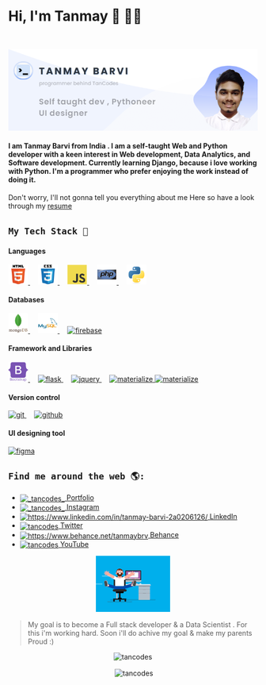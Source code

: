 # Hi, I'm Tanmay  👋 👨‍💻
&nbsp; 
<p align="center" width="100%">
    <img src="https://raw.githubusercontent.com/TanCodes/readme_img/main/github.png"> 
</p>

#### I am  Tanmay Barvi from India . I am a self-taught Web and Python developer with a keen interest in Web development, Data Analytics, and Software development. Currently learning Django, because i love working with Python.  I'm a programmer who prefer enjoying the work instead of doing it. 

Don't worry, I'll not gonna tell you everything about me Here so have a look through my [resume](https://tanmaybarvi-resume.netlify.app/)
&nbsp;
## `My Tech Stack 🤘`

####  Languages

>
 <p align="left";> 
     <a href="#" target="_blank"> <img src="https://raw.githubusercontent.com/devicons/devicon/master/icons/html5/html5-original-wordmark.svg" alt="html5" width="40" height="40"/> </a> &nbsp &nbsp 
      <a href="#" target="_blank"> <img src="https://raw.githubusercontent.com/devicons/devicon/master/icons/css3/css3-original-wordmark.svg" alt="css3" width="40" height="40"/> </a>  &nbsp &nbsp 
     <a href="#" target="_blank"> 
      <img src="https://raw.githubusercontent.com/devicons/devicon/master/icons/javascript/javascript-original.svg" alt="javascript" width="40" height="40"/> </a>  
 &nbsp &nbsp 
      <a href="#" target="_blank"> <img src="https://raw.githubusercontent.com/devicons/devicon/master/icons/php/php-original.svg" alt="php" width="40" height="40"/> </a> 
  &nbsp &nbsp 
      <a href="#" target="_blank"> <img src="https://raw.githubusercontent.com/devicons/devicon/master/icons/python/python-original.svg" alt="python" width="40" height="40"/> </a> 
</p>

#### Databases
>
 <p align="left"> 
     <a href="#" target="_blank"> <img src="https://raw.githubusercontent.com/devicons/devicon/master/icons/mongodb/mongodb-original-wordmark.svg" alt="mongodb" width="40" height="40"/> </a>  &nbsp &nbsp 
     <a href="#" target="_blank"> <img src="https://raw.githubusercontent.com/devicons/devicon/master/icons/mysql/mysql-original-wordmark.svg" alt="mysql" width="40" height="40"/> </a>  &nbsp &nbsp 
     <a href="#" target="_blank"> <img src="https://www.vectorlogo.zone/logos/firebase/firebase-icon.svg" alt="firebase" width="40" height="40"/> </a> 
</p>

#### Framework and Libraries
> 
  <p align="left"> 
 <a href="#" target="_blank"> <img src="https://raw.githubusercontent.com/devicons/devicon/master/icons/bootstrap/bootstrap-plain-wordmark.svg" alt="bootstrap" width="40" height="40"/> </a>  &nbsp &nbsp 
 <a href="#" target="_blank"> <img src="https://www.vectorlogo.zone/logos/pocoo_flask/pocoo_flask-icon.svg" alt="flask" width="40" height="40"/> </a>  &nbsp &nbsp 
 <a href="#" target="_blank"> <img src="https://bs-uploads.toptal.io/blackfish-uploads/components/skill_page/content/logo_file/logo/195509/jquery-61c323b5e33214d6c3d442ed276eab68.png" alt="jquery" width="40" height="40"/> </a> &nbsp &nbsp
<a href="#" target="_blank"> <img src="https://raw.githubusercontent.com/prplx/svg-logos/5585531d45d294869c4eaab4d7cf2e9c167710a9/svg/materialize.svg" alt="materialize" width="40" height="40"/> </a>
<a href="#" target="_blank"> <img src="https://w7.pngwing.com/pngs/10/113/png-transparent-django-web-development-web-framework-python-software-framework-django-text-trademark-logo-thumbnail.png" alt="materialize" width="40" height="40"/> </a></p>

#### Version control
>
 <p align="left"> 
 <a href="#" target="_blank"> <img src="https://www.vectorlogo.zone/logos/git-scm/git-scm-icon.svg" alt="git" width="40" height="40"/> </a>  &nbsp &nbsp
 <a href="#" target="_blank"> <img src="https://www.freepnglogos.com/uploads/512x512-logo-png/512x512-logo-github-icon-35.png" alt="github" width="40" height="40"/></a> 
</p>

#### UI designing tool
>
 <p align="left"> <a href="#" target="_blank"> <img src="https://www.vectorlogo.zone/logos/figma/figma-icon.svg" alt="figma" width="40" height="40"/></a> 
</p>
     
## `Find me around the web 🌎:`
> 

* <a href="http://tancodes.atspace.cc/" target="blank">  <img align="center" src="https://creazilla-store.fra1.digitaloceanspaces.com/emojis/43211/desktop-computer-emoji-clipart-md.png" alt="_tancodes_" height="25" width="25" /> Portfolio </a>
* <a href="https://instagram.com/__tancodes__" target="blank">  <img align="center" src="https://raw.githubusercontent.com/rahuldkjain/github-profile-readme-generator/master/src/images/icons/Social/instagram.svg" alt="_tancodes_" height="20" width="20" /> Instagram </a>
* <a href="https://www.linkedin.com/in/tanmay-barvi-2a0206126/" target="blank">  <img align="center" src="https://raw.githubusercontent.com/rahuldkjain/github-profile-readme-generator/master/src/images/icons/Social/linked-in-alt.svg" alt="https://www.linkedin.com/in/tanmay-barvi-2a0206126/" height="20" width="20" /> LinkedIn </a>
* <a href="https://twitter.com/tancodes" target="blank">  <img align="center" src="https://raw.githubusercontent.com/rahuldkjain/github-profile-readme-generator/master/src/images/icons/Social/twitter.svg" alt="tancodes" height="20" width="20" /> Twitter </a>
* <a href="https://www.behance.net/tanmaybrv" target="blank"> <img align="center" src="https://raw.githubusercontent.com/rahuldkjain/github-profile-readme-generator/master/src/images/icons/Social/behance.svg" alt="https://www.behance.net/tanmaybrv" height="20" width="20" /> Behance </a>
* <a href="https://www.youtube.com/channel/UC370GTtJnvWs8wDH9UXoBzQ?view_as=subscriber" target="blank"> <img align="center" src="https://raw.githubusercontent.com/rahuldkjain/github-profile-readme-generator/master/src/images/icons/Social/youtube.svg" alt="tancodes" height="20" width="20" /> YouTube  </a> 

<p align="center">
  <img src="https://raw.githubusercontent.com/TanCodes/readme_img/main/ezgif-6-c5c72c3f9fb3.gif">
</p>

> My goal is to become a Full stack developer & a Data Scientist .
>For this i'm working hard. Soon i'll do achive my goal & make my parents Proud :)

<p align="center"> <img src="https://komarev.com/ghpvc/?username=tancodes&label=Profile%20views&color=0e75b6&style=flat" alt="tancodes" /> </p>

<p align="center">&nbsp;<img align="center" src="https://github-readme-stats.vercel.app/api?username=tancodes&show_icons=true&locale=en" alt="tancodes" /></p>


